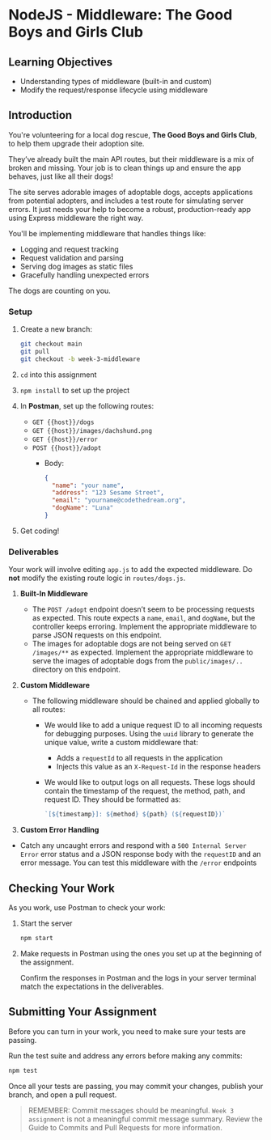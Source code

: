 # NodeJS - Middleware: The Good Boys and Girls Club

## Learning Objectives

* Understanding types of middleware (built-in and custom)
* Modify the request/response lifecycle using middleware

## Introduction

You're volunteering for a local dog rescue, **The Good Boys and Girls Club**, to help them upgrade their adoption site.

They’ve already built the main API routes, but their middleware is a mix of broken and missing. Your job is to clean things up and ensure the app behaves, just like all their dogs!

The site serves adorable images of adoptable dogs, accepts applications from potential adopters, and includes a test route for simulating server errors. It just needs your help to become a robust, production-ready app using Express middleware the right way.

You'll be implementing middleware that handles things like:

* Logging and request tracking
* Request validation and parsing
* Serving dog images as static files
* Gracefully handling unexpected errors

The dogs are counting on you.

### Setup

1. Create a new branch:
  
   ```sh
   git checkout main
   git pull
   git checkout -b week-3-middleware
   ```

2. `cd` into this assignment
3. `npm install` to set up the project
4. In **Postman**, set up the following routes:

   * `GET {{host}}/dogs`
   * `GET {{host}}/images/dachshund.png`
   * `GET {{host}}/error`
   * `POST {{host}}/adopt`
     * Body:

       ```json
       {
         "name": "your name",
         "address": "123 Sesame Street",
         "email": "yourname@codethedream.org",
         "dogName": "Luna"
       }
       ```

5. Get coding!

### Deliverables

Your work will involve editing `app.js` to add the expected middleware. Do **not** modify the existing route logic in `routes/dogs.js`.

1. **Built-In Middleware**  

   * The `POST /adopt` endpoint doesn’t seem to be processing requests as expected. This route expects a `name`, `email`, and `dogName`, but the controller keeps erroring. Implement the appropriate middleware to parse JSON requests on this endpoint.  
   * The images for adoptable dogs are not being served on  `GET /images/**` as expected. Implement the appropriate middleware to serve the images of adoptable dogs from the `public/images/..` directory on this endpoint.  

2. **Custom Middleware**  

   * The following middleware should be chained and applied globally to all routes:  
     * We would like to add a unique request ID to all incoming requests for debugging purposes. Using the `uuid` library to generate the unique value, write a custom middleware that:
       * Adds a `requestId` to all requests in the application
       * Injects this value as an `X-Request-Id` in the response headers
     * We would like to output logs on all requests. These logs should contain the timestamp of the request, the method, path, and request ID. They should be formatted as:

       ```js
       `[${timestamp}]: ${method} ${path} (${requestID})`
       ```

3. **Custom Error Handling**  

* Catch any uncaught errors and respond with a `500 Internal Server Error` error status and a JSON response body with the `requestID` and an error message. You can test this middleware with the `/error` endpoints

## Checking Your Work

As you work, use Postman to check your work:

1. Start the server

    ```sh
    npm start
    ```

2. Make requests in Postman using the ones you set up at the beginning of the assignment.

   Confirm the responses in Postman and the logs in your server terminal match the expectations in the deliverables.

## Submitting Your Assignment

Before you can turn in your work, you need to make sure your tests are passing.

Run the test suite and address any errors before making any commits:

```sh
npm test
```

Once all your tests are passing, you may commit your changes, publish your branch, and open a pull request.

> REMEMBER: Commit messages should be meaningful. `Week 3 assignment` is not a meaningful commit message summary. Review the Guide to Commits and Pull Requests for more information.
